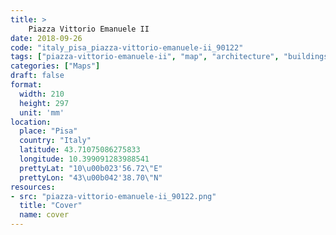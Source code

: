```yaml
---
title: > 
    Piazza Vittorio Emanuele II
date: 2018-09-26
code: "italy_pisa_piazza-vittorio-emanuele-ii_90122"
tags: ["piazza-vittorio-emanuele-ii", "map", "architecture", "buildings", "Pisa", "Italy"]
categories: ["Maps"]
draft: false
format:
  width: 210
  height: 297
  unit: 'mm'
location:
  place: "Pisa"
  country: "Italy"
  latitude: 43.71075086275833
  longitude: 10.399091283988541
  prettyLat: "10\u00b023'56.72\"E"
  prettyLon: "43\u00b042'38.70\"N"
resources:
- src: "piazza-vittorio-emanuele-ii_90122.png"
  title: "Cover"
  name: cover
---
```

